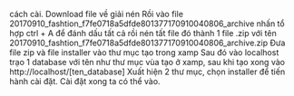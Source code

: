 cách cài.
Download file về giải nén
Rồi vào file 20170910_fashtion_f7fe0718a5dfde801377170910040806_archive nhấn tổ hợp ctrl + A để đánh dấu tất cả rồi nén tất file đó thành 1 file .zip với tên 20170910_fashtion_f7fe0718a5dfde801377170910040806_archive.zip
Đưa file zip và file installer vào thư mục tạo trong xamp
Sau đó vào localhost trạo 1 database với tên như thư mục vùa tạo ở xamp, sau khi tạo xong vào http://localhost/[ten_database]
Xuất hiện 2 thư mục, chọn installer để tiến hành cài đặt. Cài đặt xong ta có thể vào.
